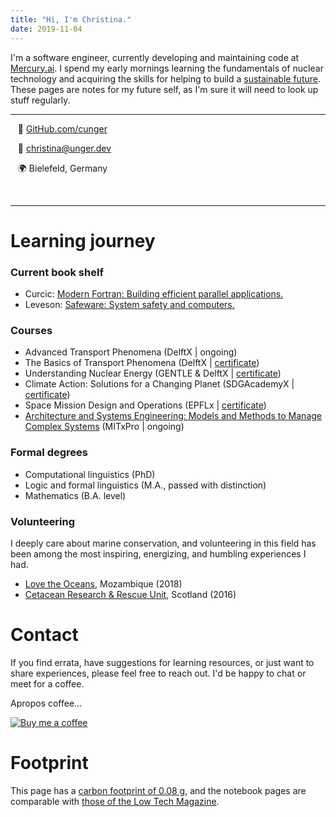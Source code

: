 ```yaml
---
title: "Hi, I'm Christina."
date: 2019-11-04
---
```



I'm a software engineer, currently developing and maintaining code at [Mercury.ai](https://www.mercury.ai).
I spend my early mornings learning the fundamentals of nuclear technology and acquiring the skills for helping to build a [sustainable future](https://www.un.org/sustainabledevelopment/development-agenda/). These pages are notes for my future self, as I'm sure it will need to look up stuff regularly.

---

<div class="row">
  <div class="col-md-8" markdown="1">

  &nbsp;&nbsp; 💾 [GitHub.com/cunger](https://github.com/cunger/)

  &nbsp;&nbsp; 📝 christina@unger.dev

  &nbsp;&nbsp; 🌍 Bielefeld, Germany

  <!-- &nbsp;&nbsp; ️🛠 Ruby, JavaScript, Linux -->

  <!-- &nbsp;&nbsp; 🤹‍♀️  -->
  </div>
</div>
&nbsp;

---

# Learning journey

### Current book shelf

* Curcic: [Modern Fortran: Building efficient parallel applications.](https://www.manning.com/books/modern-fortran)
* Leveson: [Safeware: System safety and computers.](http://sunnyday.mit.edu/book.html)
<!-- * Baier, Katoen: [Principles of Model Checking.](https://mitpress.mit.edu/books/principles-model-checking) -->

### Courses

* Advanced Transport Phenomena
  (DelftX | ongoing)
* The Basics of Transport Phenomena
  (DelftX | [certificate](https://courses.edx.org/certificates/037f03eb60a34a0cbf87bb7e409f313f))
* Understanding Nuclear Energy
  (GENTLE & DelftX | [certificate](https://courses.edx.org/certificates/8dec05e14fd846cdadffe75adeb91c07))
* Climate Action: Solutions for a Changing Planet
  (SDGAcademyX | [certificate](https://courses.edx.org/certificates/b78c0a1559314a75909cc6b03232e4f8))  
* Space Mission Design and Operations
  (EPFLx | [certificate](https://courses.edx.org/certificates/ba8373e783f54519bebdf080200197b7))
* [Architecture and Systems Engineering: Models and Methods to Manage Complex Systems](https://learn-xpro.mit.edu/systems-engineering)
  (MITxPro | ongoing)

### Formal degrees

* Computational linguistics (PhD)
* Logic and formal linguistics (M.A., passed with distinction)
* Mathematics (B.A. level)

### Volunteering

I deeply care about marine conservation, and volunteering in this field has been among the most inspiring, energizing, and humbling experiences I had.

* [Love the Oceans](https://lovetheoceans.org), Mozambique (2018)
* [Cetacean Research & Rescue Unit](http://www.crru.org.uk/), Scotland (2016)

# Contact

If you find errata, have suggestions for learning resources, or just want to share experiences, please feel free to reach out. I'd be happy to chat or meet for a coffee.

Apropos coffee...

[![Buy me a coffee](https://bmc-cdn.nyc3.digitaloceanspaces.com/BMC-button-images/custom_images/white_img.png)](https://www.buymeacoffee.com/xoUAIBhZE)

# Footprint

This page has a [carbon footprint of 0.08 g](https://www.websitecarbon.com/website/cunger-github-io-about/), and the notebook pages are comparable with [those of the Low Tech Magazine](https://solar.lowtechmagazine.com/2018/09/how-to-build-a-lowtech-website.html).
